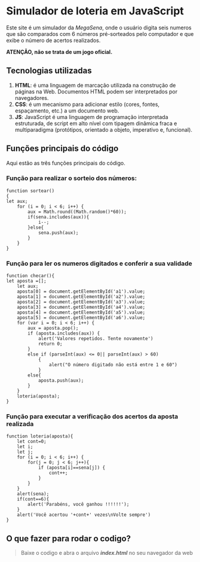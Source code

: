 # Simulador de loteria em JavaScript

Este site é um simulador da *MegaSena*, onde o usuário digita seis numeros que são comparados com 6 números pré-sorteados pelo computador e que exibe o número de acertos realizados.

**ATENÇÃO, não se trata de um jogo oficial.**

## Tecnologias utilizadas
1. **HTML**: é uma linguagem de marcação utilizada na construção de páginas na Web. Documentos HTML podem ser interpretados por navegadores.
2. **CSS**: é um mecanismo para adicionar estilo (cores, fontes, espaçamento, etc.) a um documento web.
3. **JS**: JavaScript é uma linguagem de programação interpretada estruturada, de script em alto nível com tipagem dinâmica fraca e multiparadigma (protótipos, orientado a objeto, imperativo e, funcional).

## Funções principais do código
Aqui estão as três funções principais do código.

### Função para realizar o sorteio dos números:
```
function sortear()
{
let aux;
	for (i = 0; i < 6; i++) {
		aux = Math.round((Math.random()*60));
		if(sena.includes(aux)){
			i--;
		}else{
			sena.push(aux);
		}
	}
}
```
### Função para ler os numeros digitados e conferir a sua validade
```
function checar(){
let aposta =[];
	let aux;
	aposta[0] = document.getElementById('a1').value;
	aposta[1] = document.getElementById('a2').value;
	aposta[2] = document.getElementById('a3').value;
	aposta[3] = document.getElementById('a4').value;
	aposta[4] = document.getElementById('a5').value;
	aposta[5] = document.getElementById('a6').value;
	for (var i = 0; i < 6; i++) {
		aux = aposta.pop();
		if (aposta.includes(aux)) {
			alert('Valores repetidos. Tente novamente')
			return 0;
		}
		else if (parseInt(aux) <= 0|| parseInt(aux) > 60)
   			{
    		 	alert("O número digitado não está entre 1 e 60")
    		}
		else{
			aposta.push(aux);
		}
	}
	loteria(aposta);
}
```
### Função para executar a verificação dos acertos da aposta realizada
```
function loteria(aposta){
	let cont=0;
	let i;
	let j;
	for (i = 0; i < 6; i++) {
		for(j = 0; j < 6; j++){
			if (aposta[i]==sena[j]) {
				cont++;
			}
		}
	}
	alert(sena);
	if(cont==6){
		alert('Parabéns, você ganhou !!!!!!');
	}
	alert('Você acertou '+cont+' vezes\nVolte sempre')
}
```
## O que fazer para rodar o codigo?
> Baixe o codigo e abra o arquivo **_index.html_** no seu navegador da web

